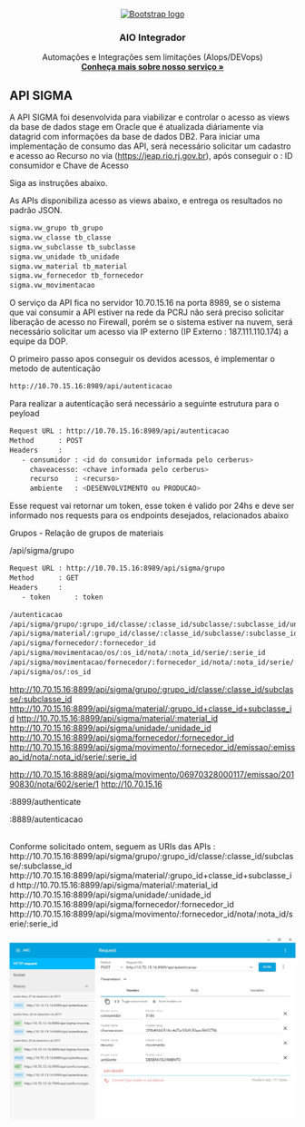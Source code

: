 <p align="center">
  <a href="https://onsac.com/">
    <img src="https://onsac.com/wp-content/uploads/2020/08/tl.png" alt="Bootstrap logo" width="200" height="180">
  </a>
</p>

<h3 align="center">AIO Integrador</h3>

<p align="center">
  Automações e Integrações sem limitações (AIops/DEVops)
  <br>
  <a href="https://onsac.com/"><strong>Conheça mais sobre nosso serviço »</strong></a>
  </p>
  
  
## API SIGMA

A API SIGMA foi desenvolvida para viabilizar e controlar o acesso as views da base de dados stage em Oracle que é atualizada diáriamente via datagrid com informações da base de dados DB2.
Para iniciar uma implementação de consumo das API, será necessário solicitar um cadastro e acesso ao Recurso no via (https://jeap.rio.rj.gov.br), após conseguir o :
ID consumidor e Chave de Acesso

Siga as instruções abaixo. 

As APIs disponibiliza acesso as views abaixo, e entrega os resultados no padrão JSON.

```sh 
sigma.vw_grupo tb_grupo
sigma.vw_classe tb_classe
sigma.vw_subclasse tb_subclasse
sigma.vw_unidade tb_unidade
sigma.vw_material tb_material
sigma.vw_fornecedor tb_fornecedor
sigma.vw_movimentacao
```

O serviço da API fica no servidor 10.70.15.16 na porta 8989, se o sistema que vai consumir a API estiver na rede da PCRJ não será preciso solicitar liberação de acesso no Firewall, porém se o sistema estiver na nuvem, será necessário solicitar um acesso via IP externo (IP Externo : 187.111.110.174) a equipe da DOP.

O primeiro passo apos conseguir os devidos acessos, é implementar o metodo de autenticação

```sh
http://10.70.15.16:8989/api/autenticacao
```

Para realizar a autenticação será necessário a seguinte estrutura para o peyload 

```sh
Request URL : http://10.70.15.16:8989/api/autenticacao 
Method      : POST
Headers     : 
   - consumidor : <id do consumidor informada pelo cerberus>
     chaveacesso: <chave informada pelo cerberus>
     recurso    : <recurso>
     ambiente   : <DESENVOLVIMENTO ou PRODUCAO>
```  
Esse request vai retornar um token, esse token é valido por 24hs e deve ser informado nos requests para os endpoints desejados, relacionados abaixo

Grupos - Relação de grupos de materiais

/api/sigma/grupo

```sh
Request URL : http://10.70.15.16:8989/api/sigma/grupo 
Method      : GET
Headers     : 
   - token      : token
```  



```sh 
/autenticacao
/api/sigma/grupo/:grupo_id/classe/:classe_id/subclasse/:subclasse_id/unidade/:unidade_id
/api/sigma/material/:grupo_id/classe/:classe_id/subclasse/:subclasse_id/unidade/:unidade_id
/api/sigma/fornecedor/:fornecedor_id
/api/sigma/movimentacao/os/:os_id/nota/:nota_id/serie/:serie_id
/api/sigma/movimentacao/fornecedor/:fornecedor_id/nota/:nota_id/serie/:serie_id
/api/sigma/os/:os_id
```



http://10.70.15.16:8899/api/sigma/grupo/:grupo_id/classe/:classe_id/subclasse/:subclasse_id
http://10.70.15.16:8899/api/sigma/material/:grupo_id+classe_id+subclasse_id
http://10.70.15.16:8899/api/sigma/material/:material_id
http://10.70.15.16:8899/api/sigma/unidade/:unidade_id
http://10.70.15.16:8899/api/sigma/fornecedor/:fornecedor_id
http://10.70.15.16:8899/api/sigma/movimento/:fornecedor_id/emissao/:emissao_id/nota/:nota_id/serie/:serie_id

http://10.70.15.16:8889/api/sigma/movimento/06970328000117/emissao/20190830/nota/602/serie/1
http://10.70.15.16

:8899/authenticate

:8889/autenticacao

</br>
Conforme solicitado ontem, seguem as URIs das APIs :
</br>
http://10.70.15.16:8899/api/sigma/grupo/:grupo_id/classe/:classe_id/subclasse/:subclasse_id
http://10.70.15.16:8899/api/sigma/material/:grupo_id+classe_id+subclasse_id
http://10.70.15.16:8899/api/sigma/material/:material_id
http://10.70.15.16:8899/api/sigma/unidade/:unidade_id
http://10.70.15.16:8899/api/sigma/fornecedor/:fornecedor_id
http://10.70.15.16:8899/api/sigma/movimento/:fornecedor_id/nota/:nota_id/serie/:serie_id

<p align="center">
     <img src="https://github.com/onsac/AIO-Integrador/blob/master/Telas-Configura%C3%A7%C3%A3o/Tela-Autentica%C3%A7%C3%A3o%20API%20SIGMA.jpeg" alt="Tela-autenticação API SIGMA" >
</p>
